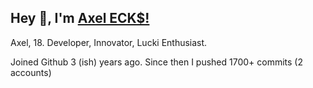 ## Hey 👋, I'm [Axel ECK$!](https://github.com/eckstasyy/)

Axel, 18. Developer, Innovator, Lucki Enthusiast.

Joined Github 3 (ish) years ago. Since then I pushed 1700+ commits (2 accounts)
